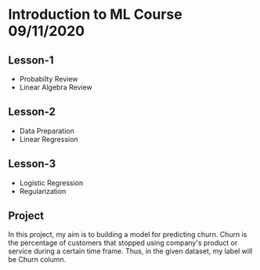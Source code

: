 


# Introduction to ML Course 09/11/2020
## Lesson-1
- Probabilty Review
- Linear Algebra Review
## Lesson-2
- Data Preparation
- Linear Regression
## Lesson-3
- Logistic Regression
- Regularization

## Project ##
In this project, my aim is to building a model for predicting churn. 
Churn is the percentage of customers that stopped using company's product or service during a certain time frame. Thus, in the given dataset, my label will be Churn column.


